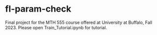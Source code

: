 # fl-param-check
Final project for the MTH 555 course offered at University at Buffalo, Fall 2023.
Please open Train_Tutorial.ipynb for tutorial.
